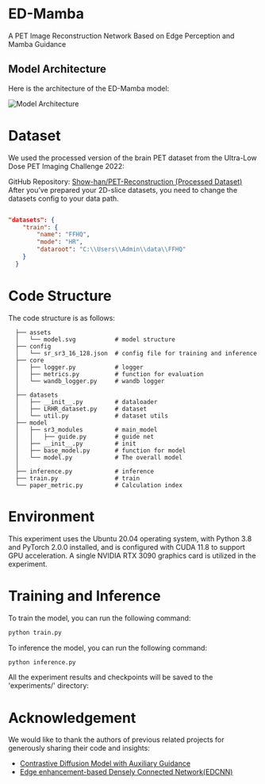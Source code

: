 # ED-Mamba
A PET Image Reconstruction Network Based on Edge Perception and Mamba Guidance

## Model Architecture

Here is the architecture of the ED-Mamba model:

![Model Architecture](https://github.com/liudelong123123/ED-Mamba/blob/main/assets/model.svg)



# Dataset
We used the processed version of the brain PET dataset from the Ultra-Low Dose PET Imaging Challenge 2022:

GitHub Repository: [Show-han/PET-Reconstruction (Processed Dataset)](https://github.com/Show-han/PET-Reconstruction)
After you’ve prepared your 2D-slice datasets, you need to change the datasets config to your data path.

```json

"datasets": {
    "train": {
        "name": "FFHQ",
        "mode": "HR",  
        "dataroot": "C:\\Users\\Admin\\data\\FFHQ"
    }
  }
```


# Code Structure


The code structure is as follows:
```
  ├── assets
  │   └── model.svg           # model structure
  ├── config
  │   └── sr_sr3_16_128.json  # config file for training and inference
  ├── core
  │   ├── logger.py           # logger
  │   ├── metrics.py          # function for evaluation
  │   └── wandb_logger.py     # wandb logger
  │   
  ├── datasets
  │   ├── __init__.py         # dataloader
  │   ├── LRHR_dataset.py     # dataset
  │   └── util.py             # dataset utils
  ├── model
  │   ├── sr3_modules         # main_model
  │   │   ├── guide.py        # guide net
  │   ├── __init__.py         # init
  │   ├── base_model.py       # function for model
  │   └── model.py            # The overall model
  │    
  ├── inference.py            # inference
  ├── train.py                # train
  └── paper_metric.py         # Calculation index
```


# Environment

This experiment uses the Ubuntu 20.04 operating system, with Python 3.8 and PyTorch 2.0.0 installed, and is configured with CUDA 11.8 to support GPU acceleration. A single NVIDIA RTX 3090 graphics card is utilized in the experiment.



# Training and Inference

To train the model, you can run the following command:

```bash
python train.py 
```

To inference the model, you can run the following command:

```bash
python inference.py 
```

All the experiment results and checkpoints will be saved to the 'experiments/' directory:


# Acknowledgement

We would like to thank the authors of previous related projects for generously sharing their code and insights:

- [Contrastive Diffusion Model with Auxiliary Guidance](https://github.com/Show-han/PET-Reconstruction)
- [Edge enhancement-based Densely Connected Network(EDCNN)](https://github.com/workingcoder/EDCNN)
